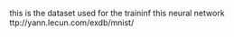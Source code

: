 




this is the dataset used for the traininf this neural network ttp://yann.lecun.com/exdb/mnist/ 
